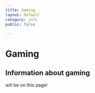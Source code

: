 ```yaml
---
title: Gaming
layout: default
category: info
public: false

---
```

# Gaming

## Information about gaming

will be on this page!